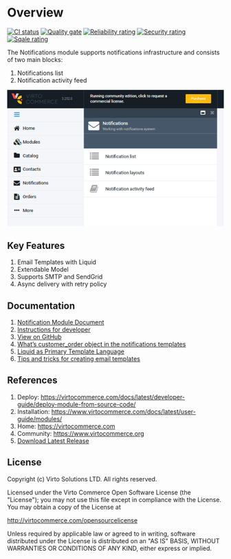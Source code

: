 # Overview

[![CI status](https://github.com/VirtoCommerce/vc-module-notification/workflows/Module%20CI/badge.svg?branch=dev)](https://github.com/VirtoCommerce/vc-module-notification/actions?query=workflow%3A"Module+CI") [![Quality gate](https://sonarcloud.io/api/project_badges/measure?project=VirtoCommerce_vc-module-notification&metric=alert_status&branch=dev)](https://sonarcloud.io/dashboard?id=VirtoCommerce_vc-module-notification) [![Reliability rating](https://sonarcloud.io/api/project_badges/measure?project=VirtoCommerce_vc-module-notification&metric=reliability_rating&branch=dev)](https://sonarcloud.io/dashboard?id=VirtoCommerce_vc-module-notification) [![Security rating](https://sonarcloud.io/api/project_badges/measure?project=VirtoCommerce_vc-module-notification&metric=security_rating&branch=dev)](https://sonarcloud.io/dashboard?id=VirtoCommerce_vc-module-notification) [![Sqale rating](https://sonarcloud.io/api/project_badges/measure?project=VirtoCommerce_vc-module-notification&metric=sqale_rating&branch=dev)](https://sonarcloud.io/dashboard?id=VirtoCommerce_vc-module-notification)

The Notifications module supports notifications infrastructure and consists of two main blocks:

1. Notifications list
1. Notification activity feed

![Notifications module](docs/media/screen-notifications-module.png)

## Key Features

1. Email Templates with Liquid
1. Extendable Model
1. Supports SMTP and SendGrid
1. Async delivery with retry policy

## Documentation

1. [Notification Module Document](/docs/index.md)
1. [Instructions for developer](/docs/tech-doc.md)
1. [View on GitHub](https://github.com/VirtoCommerce/vc-module-notification/tree/dev)
1. [What’s customer_order object in the notifications templates](https://community.virtocommerce.com/t/whats-customer-order-object-in-the-notifications-templates/97)
1. [Liquid as Primary Template Language](https://community.virtocommerce.com/t/liquid-as-primary-template-language/78)
1. [Tips and tricks for creating email templates](/docs/tips-and-tricks-for-creating-email-templates.md)

## References

1. Deploy: https://virtocommerce.com/docs/latest/developer-guide/deploy-module-from-source-code/
1. Installation: https://www.virtocommerce.com/docs/latest/user-guide/modules/
1. Home: https://virtocommerce.com
1. Community: https://www.virtocommerce.org
1. [Download Latest Release](https://github.com/VirtoCommerce/vc-module-notification/releases/)

## License

Copyright (c) Virto Solutions LTD.  All rights reserved.

Licensed under the Virto Commerce Open Software License (the "License"); you
may not use this file except in compliance with the License. You may
obtain a copy of the License at

http://virtocommerce.com/opensourcelicense

Unless required by applicable law or agreed to in writing, software
distributed under the License is distributed on an "AS IS" BASIS,
WITHOUT WARRANTIES OR CONDITIONS OF ANY KIND, either express or
implied.
